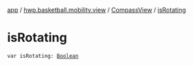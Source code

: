 [app](../../index.md) / [hwp.basketball.mobility.view](../index.md) / [CompassView](index.md) / [isRotating](.)

# isRotating

`var isRotating: `[`Boolean`](https://kotlinlang.org/api/latest/jvm/stdlib/kotlin/-boolean/index.html)